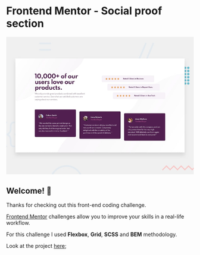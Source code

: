 # Frontend Mentor - Social proof section

![Design preview for the Social proof section coding challenge](./design/desktop-preview.jpg)

## Welcome! 👋

Thanks for checking out this front-end coding challenge.

[Frontend Mentor](https://www.frontendmentor.io) challenges allow you to improve your skills in a real-life workflow.

For this challenge I used **Flexbox**, **Grid**, **SCSS** and **BEM** methodology.

Look at the project [here](https://github.com/VladimirValdes/social-proof);
